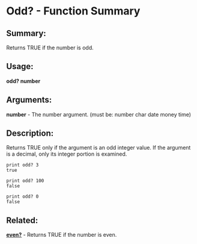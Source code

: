 # Odd? - Function Summary

## Summary:

Returns TRUE if the number is odd.

## Usage:

**odd? number**

## Arguments:

**number** - The number argument. (must be: number char date money time)

## Description:

Returns TRUE only if the argument is an odd integer value. If the argument is a decimal, only its integer portion is examined.

```
print odd? 3
true
```

```
print odd? 100
false
```

```
print odd? 0
false
```

## Related:

[**even?**](http://www.rebol.com/docs/words/wevenq.html) - Returns TRUE if the number is even.